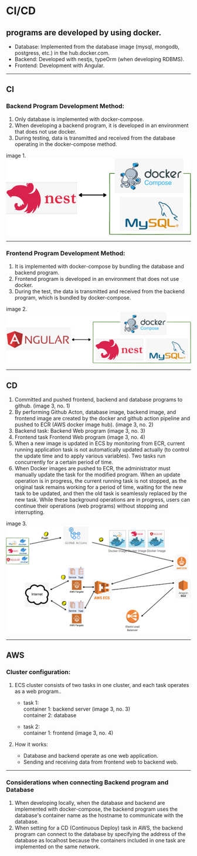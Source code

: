 # CI/CD
## programs are developed by using docker.
* Database: Implemented from the database image (mysql, mongodb, postgress, etc.) in the hub.docker.com.
* Backend: Developed with nestjs, typeOrm (when developing RDBMS).
* Frontend: Development with Angular. 

-----
## CI
### Backend Program Development Method:
1. Only database is implemented with docker-compose.
2. When developing a backend program, it is developed in an environment that does not use docker.
3. During testing, data is transmitted and received from the database operating in the docker-compose method.

image 1.
![](images/ci-cd1.png)

-----

### Frontend  Program Development Method:
1. It is implemented with docker-compose by bundling the database and backend program.
2. Frontend program is developed in an environment that does not use docker.
3. During the test, the data is transmitted and received from the backend program, which is bundled by docker-compose.

image 2.
![](images/ci-cd2.png)

----
## CD

1. Committed and pushed frontend, backend and database programs to github. (image 3, no. 1)
2. By performing Github Acton, database image, backend image, and frontend image are created by the docker and github action pipeline and pushed to ECR (AWS docker image hub). (image 3, no. 2) 
3. Backend task: Backend Web program (image 3, no. 3)
4. Frontend task Frontend Web program (image 3, no. 4)
5. When a new image is updated in ECS by monitoring from ECR, current running application task is not automatically updated actually (to control the update time and to apply various variables). Two tasks run concurrently for a certain period of time.
6. When Docker images are pushed to ECR, the administrator must manually update the task for the modified program. When an update operation is in progress, the current running task is not stopped, as the original task remains working for a period of time, waiting for the new task to be updated, and then the old task is seamlessly replaced by the new task. While these background operations are in progress, users can continue their operations (web programs) without stopping and interrupting.

image 3.
![](images/ci-cd3.png)


-----
## AWS 
### Cluster configuration: 
1. ECS cluster consists of two tasks in one cluster, and each task operates as a web program.. 
   * task 1:  
   container 1: backend server  (image 3, no. 3)  
              container 2: database  

   * task 2:  
   container 1: frontend (image 3, no. 4)


2. How it works: 
   * Database and backend operate as one web application.
   * Sending and receiving data from frontend web to backend web.

-----
### Considerations when connecting Backend program and Database
1. When developing locally, when the database and backend are implemented with docker-compose, the backend program uses the database's container name as the hostname to communicate with the database.
2. When setting for a CD (Continuous Deploy) task in AWS, the backend program can connect to the database by specifying the address of the database as localhost because the containers included in one task are implemented on the same network.
